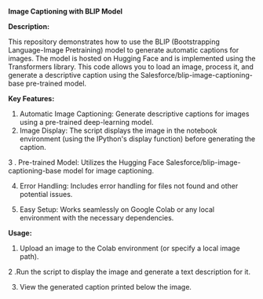 **Image Captioning with BLIP Model**

**Description:**

  This repository demonstrates how to use the BLIP (Bootstrapping Language-Image Pretraining) model to generate automatic captions for images. The model is hosted on Hugging Face and is implemented using the Transformers library. This code allows you to load an image, process it, and generate a descriptive caption using the Salesforce/blip-image-captioning-base pre-trained model.
  

**Key Features:**
1. Automatic Image Captioning: Generate descriptive captions for images using a pre-trained deep-learning model.
2. Image Display: The script displays the image in the notebook environment (using the IPython's display function) before generating the caption.

3 . Pre-trained Model: Utilizes the Hugging Face Salesforce/blip-image-captioning-base model for image captioning.

4. Error Handling: Includes error handling for files not found and other potential issues.

5. Easy Setup: Works seamlessly on Google Colab or any local environment with the necessary dependencies.


**Usage:**
1. Upload an image to the Colab environment (or specify a local image path).

2 .Run the script to display the image and generate a text description for it.

3. View the generated caption printed below the image.
